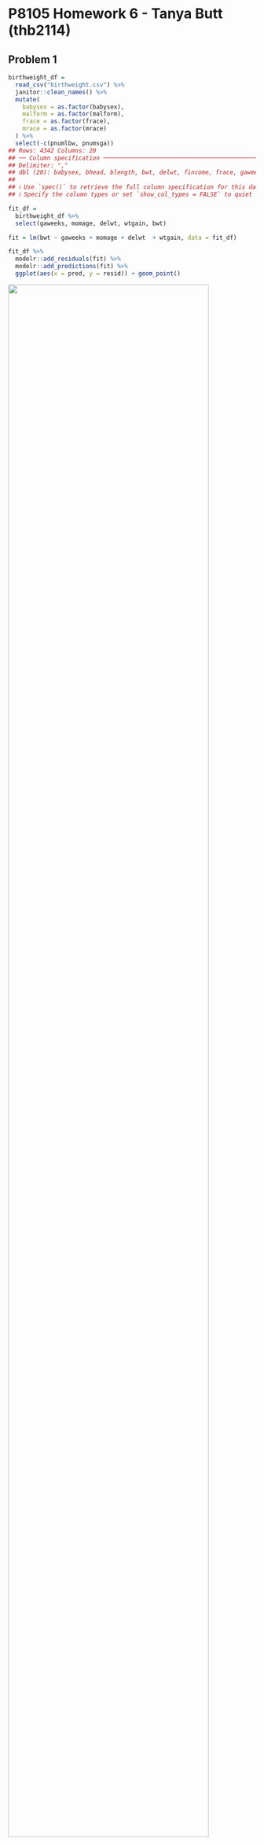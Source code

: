 P8105 Homework 6 - Tanya Butt (thb2114)
================

## Problem 1

``` r
birthweight_df = 
  read_csv("birthweight.csv") %>% 
  janitor::clean_names() %>% 
  mutate(
    babysex = as.factor(babysex),
    malform = as.factor(malform),
    frace = as.factor(frace),
    mrace = as.factor(mrace)
  ) %>% 
  select(-c(pnumlbw, pnumsga)) 
## Rows: 4342 Columns: 20
## ── Column specification ────────────────────────────────────────────────────────
## Delimiter: ","
## dbl (20): babysex, bhead, blength, bwt, delwt, fincome, frace, gaweeks, malf...
## 
## ℹ Use `spec()` to retrieve the full column specification for this data.
## ℹ Specify the column types or set `show_col_types = FALSE` to quiet this message.
```

``` r
fit_df = 
  birthweight_df %>% 
  select(gaweeks, momage, delwt, wtgain, bwt)

fit = lm(bwt ~ gaweeks + momage + delwt  + wtgain, data = fit_df) 

fit_df %>% 
  modelr::add_residuals(fit) %>% 
  modelr::add_predictions(fit) %>% 
  ggplot(aes(x = pred, y = resid)) + geom_point()
```

<img src="hw6_files/figure-gfm/unnamed-chunk-3-1.png" width="90%" />

``` r
fit
## 
## Call:
## lm(formula = bwt ~ gaweeks + momage + delwt + wtgain, data = fit_df)
## 
## Coefficients:
## (Intercept)      gaweeks       momage        delwt       wtgain  
##    -184.574       58.530       12.162        4.234        5.803
```

``` r
fit_alt_1 = lm(bwt ~ blength + gaweeks, data = birthweight_df) %>% 
  broom::tidy()

fit_alt_1
```

    ## # A tibble: 3 × 5
    ##   term        estimate std.error statistic  p.value
    ##   <chr>          <dbl>     <dbl>     <dbl>    <dbl>
    ## 1 (Intercept)  -4348.      98.0      -44.4 0       
    ## 2 blength        129.       1.99      64.6 0       
    ## 3 gaweeks         27.0      1.72      15.7 2.36e-54

``` r
fit_alt_2 = lm(bwt ~ bhead + blength + babysex + bhead*blength + bhead*babysex +
            blength*babysex + bhead*blength*babysex, data = birthweight_df) %>% 
  broom::tidy()

fit_alt_2
```

    ## # A tibble: 8 × 5
    ##   term                    estimate std.error statistic      p.value
    ##   <chr>                      <dbl>     <dbl>     <dbl>        <dbl>
    ## 1 (Intercept)            -7177.     1265.       -5.67  0.0000000149
    ## 2 bhead                    182.       38.1       4.78  0.00000184  
    ## 3 blength                  102.       26.2       3.90  0.0000992   
    ## 4 babysex2                6375.     1678.        3.80  0.000147    
    ## 5 bhead:blength             -0.554     0.780    -0.710 0.478       
    ## 6 bhead:babysex2          -198.       51.1      -3.88  0.000105    
    ## 7 blength:babysex2        -124.       35.1      -3.52  0.000429    
    ## 8 bhead:blength:babysex2     3.88      1.06      3.67  0.000245

## Problem 2

Loading the 2017 Central Park weather data:

``` r
weather_df = 
  rnoaa::meteo_pull_monitors(
    c("USW00094728"),
    var = c("PRCP", "TMIN", "TMAX"), 
    date_min = "2017-01-01",
    date_max = "2017-12-31") %>%
  mutate(
    name = recode(id, USW00094728 = "CentralPark_NY"),
    tmin = tmin / 10,
    tmax = tmax / 10) %>%
  select(name, id, everything())
## Registered S3 method overwritten by 'hoardr':
##   method           from
##   print.cache_info httr
## using cached file: ~/Library/Caches/R/noaa_ghcnd/USW00094728.dly
## date created (size, mb): 2021-10-07 18:01:39 (7.604)
## file min/max dates: 1869-01-01 / 2021-10-31

set.seed(1)
```

Creating 5000 bootstrap samples:

``` r
boot_sample = function(df) {
  sample_frac(df, replace = TRUE)
}

boot_straps = 
  tibble(
    strap_number = 1:5000,
    strap_sample = rerun(5000, boot_sample(weather_df))
  )

boot_straps
## # A tibble: 5,000 × 2
##    strap_number strap_sample      
##           <int> <list>            
##  1            1 <tibble [365 × 6]>
##  2            2 <tibble [365 × 6]>
##  3            3 <tibble [365 × 6]>
##  4            4 <tibble [365 × 6]>
##  5            5 <tibble [365 × 6]>
##  6            6 <tibble [365 × 6]>
##  7            7 <tibble [365 × 6]>
##  8            8 <tibble [365 × 6]>
##  9            9 <tibble [365 × 6]>
## 10           10 <tibble [365 × 6]>
## # … with 4,990 more rows
```

Determining the distribution of r-squared hat:

``` r
bootstrap_results_1 = 
  boot_straps %>% 
  mutate(
    models = map(strap_sample, ~lm(tmax ~ tmin, data = .x) ),
    results = map(models, broom::glance)) %>% 
  select(-strap_sample, -models) %>% 
  unnest(results)
  
bootstrap_results_1_graph = ggplot(bootstrap_results_1, aes(x = r.squared)) + 
  geom_density()

bootstrap_results_1_graph
```

<img src="hw6_files/figure-gfm/unnamed-chunk-7-1.png" width="90%" />

The distribution has a bit of a heavy tail extending to the lower
values, suggesting there may be outliers included in the bootstrap
sample.

Below is a table of the 95% CI for r hat squared calculated using the
5000 bootstrap samples:

``` r
bootstrap_results_1 %>% 
  summarize(
    ci_lower = quantile(r.squared, 0.025),
    ci_upper = quantile(r.squared, 0.975)) %>% 
  knitr::kable()
```

| ci\_lower | ci\_upper |
|----------:|----------:|
| 0.8936684 |  0.927106 |

Determining the distribution of log(beta zero hat \* beta one hat):

``` r
bootstrap_results_2 = 
  boot_straps %>% 
  mutate(
    models = map(strap_sample, ~lm(tmax ~ tmin, data = .x) ),
    results = map(models, broom::tidy)) %>% 
  select(-strap_sample, -models) %>% 
  unnest(results) %>%
  select(strap_number, term, estimate) %>% 
  pivot_wider(
    names_from = term,
    values_from = estimate
  ) %>% 
  rename(beta_zero = `(Intercept)`) %>% 
  rename(beta_one = tmin) %>% 
  mutate(log_interaction = log(beta_zero*beta_one))

bootstrap_results_2_graph = ggplot(bootstrap_results_2, aes(x = log_interaction)) + 
  geom_density()
  
bootstrap_results_2_graph
```

<img src="hw6_files/figure-gfm/unnamed-chunk-9-1.png" width="90%" />

The distribution appears closer to normal than the r-squared hat
distribution. There is a bit of a “shoulder” in the upper values, which
may be related to the frequency of outliers in the bootstrap sample.

Below is a table of the 95% CI for the log(beta zero hat \* beta one
hat) calculated using the 5000 bootstrap samples:

``` r
bootstrap_results_2 %>% 
  summarize(
    ci_lower = quantile(log_interaction, 0.025),
    ci_upper = quantile(log_interaction, 0.975)) %>% 
  knitr::kable()
```

| ci\_lower | ci\_upper |
|----------:|----------:|
|  1.964949 |  2.058887 |
